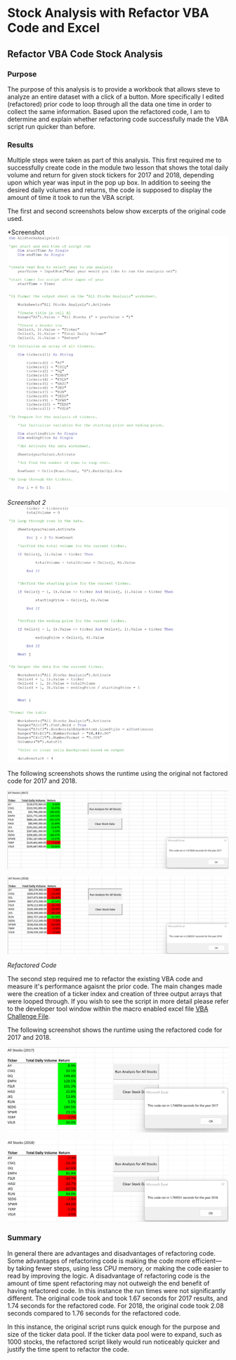 # Stock Analysis with Refactor VBA Code and Excel

## Refactor VBA Code Stock Analysis

### Purpose

The purpose of this analysis is to provide a workbook that allows steve to analyze an entire dataset with a click of a button.  More specifically I edited (refactored) prior code to loop through all the data one time in order to collect the same information.  Based upon the refactored code, I am to determine and explain whether refactoring code successfully made the VBA script run quicker than before.

### Results

Multiple steps were taken as part of this analysis.  This first required me to successfully create code in the module two lesson that shows the total daily volume and return for given stock tickers for 2017 and 2018, depending upon which year was input in the pop up box.  In addition to seeing the desired daily volumes and returns, the code is supposed to display the amount of time it took to run the VBA script.  

The first and second screenshots below show excerpts of the original code used.

*Screenshot
![This is an image](Resources/NotFactored_VBA_Script_pt1.png)

*Screenshot 2*
![This is an image](Resources/NotFactored_VBA_Script_pt2.png)

The following screenshots shows the runtime using the original not factored code for 2017 and 2018.

![This is an image](Resources/NotFactored_VBA_Challenge_2017.png)

![This is an image](Resources/NotFactored_VBA_Challenge_2018.png)


*Refactored Code*

The second step required me to refactor the existing VBA code and measure it's performance agaisnt the prior code.  The main changes made were the creation of a ticker index and creation of three output arrays that were looped through.  If you wish to see the script in more detail please refer to the developer tool window within the macro enabled excel file [VBA Challenge File](VBA_Challenge.xlsm).

The following screenshot shows the runtime using the refactored code for 2017 and 2018.

![This is an image](Resources/VBA_Challenge_2017.png)

![This is an image](Resources/VBA_Challenge_2018.png)



### Summary

In general there are advantages and disadvantages of refactoring code.  Some advantages of refactoring code is making the code more efficient—by taking fewer steps, using less CPU memory, or making the code easier to read by improving the logic.  A disadvantage of refactoring code is the amount of time spent refactoring may not outweigh the end benefit of having refactored code.  In this instance the run times were not significantly different.  The original code took and took 1.67 seconds for 2017 results, and 1.74 seconds for the refactored code.  For 2018, the original code took 2.08 seconds compared to 1.76 seconds for the refactored code.

In this instance, the original script runs quick enough for the purpose and size of the ticker data pool.  If the ticker data pool were to expand, such as 1000 stocks, the refactored script likely would run noticeably quicker and justify the time spent to refactor the code.
